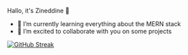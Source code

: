 Hallo, it's Zineddine 👋

- 🌱 I’m currently learning everything about the MERN stack
- 👯 I’m excited to collaborate with you on some projects

[![GitHub Streak](https://github-readme-streak-stats.herokuapp.com?user=Zineddine&theme=Javascript-dark&border_radius=5.1&date_format=M%20j%5B%2C%20Y%5D)](https://git.io/streak-stats)
